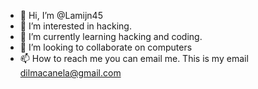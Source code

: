- 👋 Hi, I’m @Lamijn45
- 👀 I’m interested in hacking.
- 🌱 I’m currently learning hacking and coding.
- 💞️ I’m looking to collaborate on computers
- 📫 How to reach me you can email me. This is my email dilmacanela@gmail.com

<!---
Lamijn45/Lamijn45 is a ✨ special ✨ repository because its `README.md` (this file) appears on your GitHub profile.
You can click the Preview link to take a look at your changes.
--->
